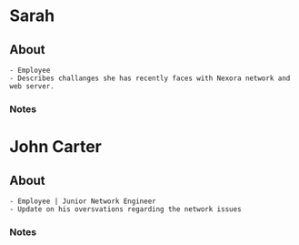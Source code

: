 # Sarah

## About
    - Employee
    - Describes challanges she has recently faces with Nexora network and web server.
### Notes

# John Carter

## About
    - Employee | Junior Network Engineer
    - Update on his oversvations regarding the network issues

### Notes